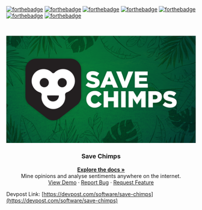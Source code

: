 [![forthebadge](https://forthebadge.com/images/badges/open-source.svg)](https://forthebadge.com)
[![forthebadge](https://forthebadge.com/images/badges/made-with-javascript.svg)](https://forthebadge.com)
[![forthebadge](https://forthebadge.com/images/badges/made-with-markdown.svg)](https://forthebadge.com)
[![forthebadge](https://forthebadge.com/images/badges/check-it-out.svg)](https://forthebadge.com)
[![forthebadge](https://forthebadge.com/images/badges/uses-git.svg)](https://forthebadge.com)
[![forthebadge](https://forthebadge.com/images/badges/uses-css.svg)](https://forthebadge.com)
[![forthebadge](https://forthebadge.com/images/badges/built-with-love.svg)](https://forthebadge.com)

<!-- PROJECT LOGO -->
<br />
<p align="center">
  <a href="https://github.com/sarthakarora1208/">
    <img src="./logos/SaveChimps.png" alt="Logo">
  </a>

  <h3 align="center">Save Chimps</h3>

  <p align="center">
    <a href="https://github.com/sarthakarora1208/save-chimps"><strong>Explore the docs »</strong></a>
    <br />
    Mine opinions and analyse sentiments anywhere on the internet.
    <br />
    <a href="https://youtu.be/eaTFKP7jum0">View Demo</a>
    ·
    <a href="https://github.com/sarthakarora1208/save-chimps/issues">Report Bug</a>
    ·
    <a href="https://github.com/sarthakarora1208/save-chimps/issues">Request Feature</a>
  </p>
</p>

Devpost Link: [https://devpost.com/software/save-chimps](https://devpost.com/software/save-chimps)
